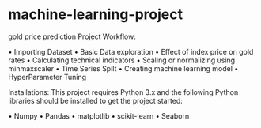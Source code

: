 # machine-learning-project
gold price prediction
Project Workflow:


•	Importing Dataset
•	Basic Data exploration
•	Effect of index price on gold rates
•	Calculating technical indicators
•	Scaling or normalizing using minmaxscaler
•	Time Series Spilt
•	Creating machine learning model
•	HyperParameter Tuning

Installations:
This project requires Python 3.x and the following Python libraries should be installed to get the project started:


•	Numpy
•	Pandas
•	matplotlib
•	scikit-learn
•	Seaborn
